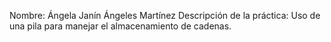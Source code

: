 Nombre: Ángela Janín Ángeles Martínez
Descripción de la práctica: Uso de una pila para manejar el almacenamiento de cadenas.